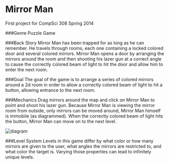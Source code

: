 Mirror Man
====

First project for CompSci 308 Spring 2014

###Genre
Puzzle Game

###Back Story
Mirror Man has been trapped for as long as he can remember.  He travels through rooms, each one containing a locked colored door and several colored mirrors.  Mirror Man opens a door by arranging the mirrors around the room and then shooting his lazer gun at a correct angle to cause the correctly colored beam of light to hit the door and allow him to enter the next room.

###Goal
The goal of the game is to arrange a series of colored mirrors around a 2d room in order to allow a correctly colored beam of light to hit a button, allowing entrance to the next room.  


###Mechanics
Drag mirrors around the map and click on Mirror Man to point and shoot his lazer gun.  Because Mirror Man is viewing the mirror room from outside, only mirrors can be moved around, Mirror Man himself is immobile (as diagrammed).  When the correctly colored beam of light hits the button, Mirror Man can move on to the next level.

![diagram](http://i.imgur.com/6WR99uN.png)

###Level System
Levels in this game differ by what color or how many mirrors are given to the user, what angles the mirrors are restricted to, and what color the target is.  Varying those properties can lead to infinitely unique levels.
